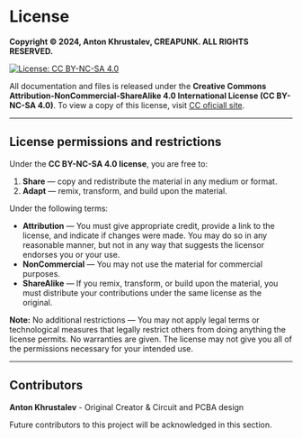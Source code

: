 # License

**Copyright © 2024, Anton Khrustalev, CREAPUNK. ALL RIGHTS RESERVED.**

[![License: CC BY-NC-SA 4.0](https://img.shields.io/badge/License-CC_BY--NC--SA_4.0-lightgrey.svg)](https://creativecommons.org/licenses/by-nc-sa/4.0/)

All documentation and files is released under the **Creative Commons Attribution-NonCommercial-ShareAlike 4.0 International License (CC BY-NC-SA 4.0)**. To view a copy of this license, visit [CC oficiall site](https://creativecommons.org/licenses/by-nc-sa/4.0/).

------

## License permissions and restrictions

Under the **CC BY-NC-SA 4.0 license**, you are free to:

1. **Share** — copy and redistribute the material in any medium or format.
2. **Adapt** — remix, transform, and build upon the material.

Under the following terms:

- **Attribution** — You must give appropriate credit, provide a link to the license, and indicate if changes were made. You may do so in any reasonable manner, but not in any way that suggests the licensor endorses you or your use.
- **NonCommercial** — You may not use the material for commercial purposes.
- **ShareAlike** — If you remix, transform, or build upon the material, you must distribute your contributions under the same license as the original.

**Note:** No additional restrictions — You may not apply legal terms or technological measures that legally restrict others from doing anything the license permits. No warranties are given. The license may not give you all of the permissions necessary for your intended use.

------

## Contributors

**Anton Khrustalev** - Original Creator & Circuit and PCBA design

Future contributors to this project will be acknowledged in this section.
